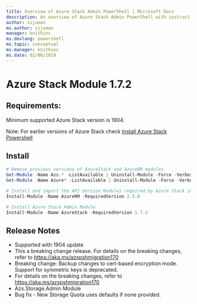 ```yaml
---
title: Overview of Azure Stack Admin PowerShell | Microsoft Docs
description: An overview of Azure Stack Admin PowerShell with instructions for installation and configuration.
author: sijuman 
ms.author: sijuman
manager: knithinc
ms.devlang: powershell
ms.topic: conceptual
ms.manager: knithinc
ms.date: 02/06/2019
---
```

# Azure Stack Module 1.7.2

## Requirements:

Minimum supported Azure Stack version is 1904.

Note: For earlier versions of Azure Stack check [Install Azure Stack Powershell](https://docs.microsoft.com/azure/azure-stack/azure-stack-powershell-install#install-azure-stack-powershell)

## Install

```powershell
# Remove previous versions of AzureStack and AzureRM modules
Get-Module -Name Azs.* -ListAvailable | Uninstall-Module -Force -Verbose
Get-Module -Name Azure* -ListAvailable | Uninstall-Module -Force -Verbose

# Install and import the API Version Modules required by Azure Stack into the current PowerShell session.
Install-Module -Name AzureRM -RequiredVersion 2.5.0

# Install Azure Stack Admin Module
Install-Module -Name AzureStack -RequiredVersion 1.7.2
```

## Release Notes

* Supported with 1904 update
* This a breaking change release. For details on the breaking changes, refer to <https://aka.ms/azspshmigration170>
* Breaking change: Backup changes to cert-based encryption mode. Support for symmetric keys is deprecated.
* For details on the breaking changes, refer to https://aka.ms/azspshmigration170
* Azs.Storage.Admin Module 
* Bug fix - New Storage Quota uses defaults if none provided.
